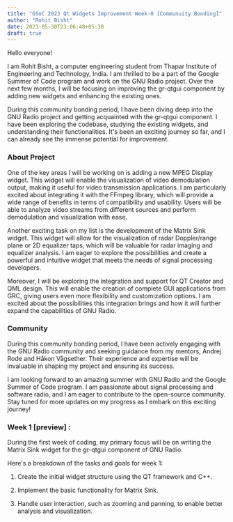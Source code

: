 ```yaml
---
title: "GSoC 2023 Qt Widgets Improvement Week-0 [Communuity Bonding]"
author: "Rohit Bisht"
date: 2023-05-30T23:06:48+05:30
draft: true
---
```

Hello everyone!

I am Rohit Bisht, a computer engineering student from Thapar Institute of Engineering and Technology, India. I am thrilled to be a part of the Google Summer of Code program and work on the GNU Radio project. Over the next few months, I will be focusing on improving the gr-qtgui component by adding new widgets and enhancing the existing ones.

During this community bonding period, I have been diving deep into the GNU Radio project and getting acquainted with the gr-qtgui component. I have been exploring the codebase, studying the existing widgets, and understanding their functionalities. It's been an exciting journey so far, and I can already see the immense potential for improvement.

### About Project
One of the key areas I will be working on is adding a new MPEG Display widget. This widget will enable the visualization of video demodulation output, making it useful for video transmission applications. I am particularly excited about integrating it with the FFmpeg library, which will provide a wide range of benefits in terms of compatibility and usability. Users will be able to analyze video streams from different sources and perform demodulation and visualization with ease.

Another exciting task on my list is the development of the Matrix Sink widget. This widget will allow for the visualization of radar Doppler/range plane or 2D equalizer taps, which will be valuable for radar imaging and equalizer analysis. I am eager to explore the possibilities and create a powerful and intuitive widget that meets the needs of signal processing developers.

Moreover, I will be exploring the integration and support for QT Creator and QML design. This will enable the creation of complete GUI applications from GRC, giving users even more flexibility and customization options. I am excited about the possibilities this integration brings and how it will further expand the capabilities of GNU Radio.

### Community
During this community bonding period, I have been actively engaging with the GNU Radio community and seeking guidance from my mentors, Andrej Rode and Håkon Vågsether. Their experience and expertise will be invaluable in shaping my project and ensuring its success.

I am looking forward to an amazing summer with GNU Radio and the Google Summer of Code program. I am passionate about signal processing and software radio, and I am eager to contribute to the open-source community. Stay tuned for more updates on my progress as I embark on this exciting journey!

### Week 1 [preview] :

During the first week of coding, my primary focus will be on writing the Matrix Sink widget for the gr-qtgui component of GNU Radio. 

Here's a breakdown of the tasks and goals for week 1:

1. Create the initial widget structure using the QT framework and C++.

2. Implement the basic functionality for Matrix Sink.

3. Handle user interaction, such as zooming and panning, to enable better analysis and visualization.
